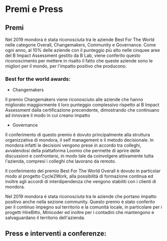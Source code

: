 # Premi e Press

## Premi

Nel 2019 mondora è stata riconosciuta tra le aziende Best For The World nelle categorie Overall, Changemakers, Community e Governance. Come ogni anno, al 10% delle aziende con il punteggio più alto nelle cinquee aree del B Impact Assessment gestito da B Lab, viene conferito questo riconoscimento per mettere in risalto il fatto che queste aziende sono le migliori per il mondo, per l'impatto positivo che producono.

### Best for the world awards:

* Changemakers 

Il premio Changemakers viene riconosciuto alle aziende che hanno migliorato maggiormente il loro punteggio complessivo rispetto al B Impact Assessment dalla certificazione precendente, dimostrando che continuano ad innovare il modo in cui creano impatto

* Governance

Il conferimento di questo premio è dovuto principalmente alla struttura organizzativa di mondora, il self management e il metodo decisionale. In mondora infatti le decisioni vengono prese in accordo tra colleghi, avvalendosi della piattaforma Loomio che permette di aprire delle discussioni e confrontarsi, in modo tale da coinvolgere attivamente tutta l'azienda, compresi i colleghi che lavorano da remoto.

Il conferimento del premio Best For The World Overall è dovuto in particolar modo al progetto Cycle2Work, alla possibilità di formazione continua ed inoltre agli accordi di interdipendenza che vengono stabiliti con i clienti di mondora.

Nel 2019 mondora è stata riconosciuta tra le aziende che portano impatto positivo anche nella sezione community. Questo premio è stato conferito per il continuo impegno sul territorio e la comunità locale, in particolare per i progetti HireBitto, Minicoder ed inoltre per i contadini che mantengono e salvaguardano il territorio dell'azienda. 


## Press e interventi a conferenze:

